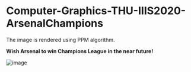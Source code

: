 # Computer-Graphics-THU-IIIS2020-ArsenalChampions


The image is rendered using PPM algorithm.

**Wish Arsenal to win Champions League in the near future!**

![image](https://github.com/hzt1/Computer-Graphics-THU2020-ArsenalChampions/blob/main/code/output/arsenal_f.bmp)

